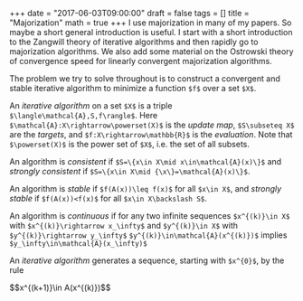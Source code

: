 +++
date = "2017-06-03T09:00:00"
draft = false
tags = []
title = "Majorization"
math = true
+++
I use majorization in many of my papers. So maybe a short general introduction is useful. 
I start with a short introduction to the Zangwill theory of iterative algorithms and
then rapidly go to majorization algorithms. We also add some material on the Ostrowski
theory of convergence speed for linearly convergent majorization algorithms.  
<!--more-->

The problem we try to solve throughout is to construct a convergent and stable iterative algorithm to minimize a function `$f$` over a set `$X$`. 

An *iterative algorithm* on a set `$X$` is a triple `$\langle\mathcal{A},S,f\rangle$`. Here `$\mathcal{A}:X\rightarrow\powerset(X)$` is the *update map*, `$S\subseteq X$` are the *targets*, and `$f:X\rightarrow\mathbb{R}$` is the *evaluation*. Note that `$\powerset(X)$` is the power set 
of `$X$`, i.e. the set of all subsets.

An algorithm is *consistent* if `$S=\{x\in X\mid x\in\mathcal{A}(x)\}$`
and *strongly consistent* if `$S=\{x\in X\mid {\x\}=\mathcal{A}(x)\}$`.

An algorithm is *stable* if `$f(A(x))\leq f(x)$` for all `$x\in X$`, 
and *strongly stable* if `$f(A(x))<f(x)$` for all `$x\in X\backslash S$`.

An algorithm is *continuous* if for any two infinite sequences `$x^{(k)}\in X$` with `$x^{(k)}\rightarrow x_\infty$` and `$y^{(k)}\in X$` with
`$y^{(k)}\rightarrow y_\infty$` `$y^{(k)}\in\mathcal{A}(x^{(k)})$` implies `$y_\infty\in\mathcal{A}(x_\infty)$`

An *iterative algorithm* generates a sequence, starting with `$x^{0}$`, by the rule
<div>
$$x^{(k+1)}\in A(x^{(k)})$$
</div>


<script type="text/javascript"
  src="https://cdn.mathjax.org/mathjax/latest/MathJax.js?config=TeX-AMS-MML_HTMLorMML">
</script>
<script type="text/x-mathjax-config">
MathJax.Hub.Config({
  tex2jax: {
    inlineMath: [['$','$'], ['\\(','\\)']],
    displayMath: [['$$','$$'], ['\[','\]']],
    processEscapes: true,
    processEnvironments: true,
    skipTags: ['script', 'noscript', 'style', 'textarea', 'pre'],
    TeX: { equationNumbers: { autoNumber: "AMS" },
         extensions: ["AMSmath.js", "AMSsymbols.js"] }
  }
});
</script>
<script type="text/x-mathjax-config">
  MathJax.Hub.Queue(function() {
    var all = MathJax.Hub.getAllJax(), i;
    for(i = 0; i < all.length; i += 1) {
        all[i].SourceElement().parentNode.className += ' has-jax';
    }
});
</script>
